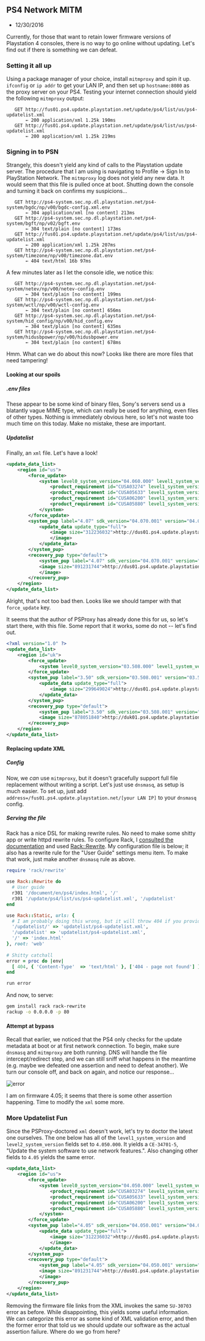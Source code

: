 ## PS4 Network MITM
- 12/30/2016

Currently, for those that want to retain lower firmware versions of Playstation 4 consoles, there is no way to go online without updating. Let's find out if there is something we can defeat.

### Setting it all up

Using a package manager of your choice, install `mitmproxy` and spin it up. `ifconfig` or `ip addr` to get your LAN IP, and then set up `hostname:8080` as the proxy server on your PS4. Testing your internet connection should yield the following `mitmproxy` output:

```http
   GET http://fus01.ps4.update.playstation.net/update/ps4/list/us/ps4-updatelist.xml
       ← 200 application/xml 1.25k 190ms
   GET http://fus01.ps4.update.playstation.net/update/ps4/list/us/ps4-updatelist.xml
       ← 200 application/xml 1.25k 219ms
```

### Signing in to PSN 

Strangely, this doesn't yield any kind of calls to the Playstation update server. The procedure that I am using is navigating to Profile -> Sign In to PlayStation Network. The `mitmproxy` log does not yield any new data. It would seem that this file is pulled once at boot. Shutting down the console and turning it back on confirms my suspicions...

```http
   GET http://ps4-system.sec.np.dl.playstation.net/ps4-system/bgdc/np/v00/bgdc-config.xml.env
       ← 304 application/xml [no content] 213ms
   GET http://ps4-system.sec.np.dl.playstation.net/ps4-system/bgft/np/v02/bgft.env
       ← 304 text/plain [no content] 173ms
   GET http://fus01.ps4.update.playstation.net/update/ps4/list/us/ps4-updatelist.xml
       ← 200 application/xml 1.25k 207ms
   GET http://ps4-system.sec.np.dl.playstation.net/ps4-system/timezone/np/v00/timezone.dat.env
       ← 404 text/html 16b 97ms
```

A few minutes later as I let the console idle, we notice this: 

```http
   GET http://ps4-system.sec.np.dl.playstation.net/ps4-system/netev/np/v00/netev-config.env
       ← 304 text/plain [no content] 199ms
   GET http://ps4-system.sec.np.dl.playstation.net/ps4-system/wctl/np/v00/wctl-config.env
       ← 304 text/plain [no content] 656ms
   GET http://ps4-system.sec.np.dl.playstation.net/ps4-system/hid_config/np/v00/hid_config.env
       ← 304 text/plain [no content] 635ms
   GET http://ps4-system.sec.np.dl.playstation.net/ps4-system/hidusbpower/np/v00/hidusbpower.env
       ← 304 text/plain [no content] 678ms
```

Hmm. What can we do about this now? Looks like there are more files that need tampering!

#### Looking at our spoils

##### .env files
These appear to be some kind of binary files, Sony's servers send us a blatantly vague MIME type, which can really be used for anything, even files of other types. Nothing is immediately obvious here, so let's not waste too much time on this today. Make no mistake, these are important.

##### Updatelist
Finally, an `xml` file. Let's have a look!

```xml
<update_data_list>
	<region id="us">
		<force_update>
			<system level0_system_version="04.060.000" level1_system_version="04.060.000">
				<product_requirement id="CUSA03274" level1_system_version="04.070.000" level2_system_version="04.070.000"/>
				<product_requirement id="CUSA05633" level1_system_version="04.070.000" level2_system_version="04.070.000"/>
				<product_requirement id="CUSA06200" level1_system_version="04.070.000" level2_system_version="04.070.000"/>
				<product_requirement id="CUSA05880" level1_system_version="04.070.000" level2_system_version="04.070.000"/>
			</system>
		</force_update>
		<system_pup label="4.07" sdk_version="04.070.001" version="04.070.000">
			<update_data update_type="full">
				<image size="312236032">http://dus01.ps4.update.playstation.net/update/ps4/image/2016_1201/sys_908b5f52e82c36536707844df67961d8/PS4UPDATE.PUP?dest=us
				</image>
			</update_data>
		</system_pup>
		<recovery_pup type="default">
			<system_pup label="4.07" sdk_version="04.070.001" version="04.070.000"/>
			<image size="891231744">http://dus01.ps4.update.playstation.net/update/ps4/image/2016_1201/rec_edffaf60c694b226f9123e634ed6aa00/PS4UPDATE.PUP?dest=us
			</image>
		</recovery_pup>
	</region>
</update_data_list>
```

Alright, that's not too bad then. Looks like we should tamper with that `force_update` key. 

It seems that the author of PSProxy has already done this for us, so let's start there, with this file. Some report that it works, some do not -- let's find out. 

```xml
<?xml version="1.0" ?>
<update_data_list>
	<region id="uk">
		<force_update>
			<system level0_system_version="03.508.000" level1_system_version="03.508.000"/>
		</force_update>
		<system_pup label="3.50" sdk_version="03.508.001" version="03.508.000">
			<update_data update_type="full">
				<image size="299649024">http://dus01.ps4.update.playstation.net/update/ps4/image/2016_0405/sys_0aa1a7e346aaba18483a106f1a887a6f/PS4UPDATE.PUP?dest=uk</image>
			</update_data>
		</system_pup>
		<recovery_pup type="default">
			<system_pup label="3.50" sdk_version="03.508.001" version="03.508.000"/>
			<image size="878051840">http://duk01.ps4.update.playstation.net/update/ps4/image/2016_0405/rec_1c41826537584a850e0b1cdad1dede36/PS4UPDATE.PUP?dest=uk</image>
		</recovery_pup>
	</region>
</update_data_list>
```

#### Replacing update XML

##### Config

Now, we _can_ use `mitmproxy`, but it doesn't gracefully support full file replacement without writing a script. Let's just use `dnsmasq`, as setup is much easier. To set up, just add `address=/fus01.ps4.update.playstation.net/[your LAN IP]` to your `dnsmasq` config. 

##### Serving the file

Rack has a nice DSL for making rewrite rules. No need to make some shitty app or write httpd rewrite rules. To configure Rack, I [consulted the documentation](http://www.rubydoc.info/github/rack/rack/Rack/Static) and used [Rack::Rewrite](https://github.com/jtrupiano/rack-rewrite). My configuration file is below; it also has a rewrite rule for the "User Guide" settings menu item. To make that work, just make another `dnsmasq` rule as above. 

```ruby
require 'rack/rewrite'

use Rack::Rewrite do 
  # User guide
  r301 '/document/en/ps4/index.html', '/'
  r301 '/update/ps4/list/us/ps4-updatelist.xml', '/updatelist'
end

use Rack::Static, urls: {
  # I am probably doing this wrong, but it will throw 404 if you provide a `/`-less link and vice versa and will not send data. Bug?
  '/updatelist/' => 'updatelist/ps4-updatelist.xml',
  '/updatelist' => 'updatelist/ps4-updatelist.xml',
  '/' => 'index.html'
}, root: 'web'
  
# Shitty catchall
error = proc do |env|
  [ 404, { 'Content-Type'  => 'text/html' }, ['404 - page not found'] ]
end

run error
```

And now, to serve:

```bash
gem install rack rack-rewrite
rackup -o 0.0.0.0 -p 80
```

#### Attempt at bypass

Recall that earlier, we noticed that the PS4 only checks for the update metadata at boot or at first network connection. To begin, make sure `dnsmasq` and `mitmproxy` are both running. DNS will handle the file intercept/redirect step, and we can still sniff what happens in the meantime (e.g. maybe we defeated one assertion and need to defeat another). We turn our console off, and back on again, and notice our response...

![error](http://i.imgur.com/upNAxvd.jpg)

I am on firmware 4.05; it seems that there is some other assertion happening. Time to modify the `xml` some more. 

### More Updatelist Fun

Since the PSProxy-doctored `xml` doesn't work, let's try to doctor the latest one ourselves. The one below has all of the `level1_system_version` and `level2_system_version` fields set to `4.050.000`. It yields a `CE-34701-5`, "Update the system software to use network features.". Also changing other fields to `4.05` yields the same error.

```xml
<update_data_list>
	<region id="us">
		<force_update>
			<system level0_system_version="04.050.000" level1_system_version="04.050.000">
				<product_requirement id="CUSA03274" level1_system_version="04.050.000" level2_system_version="04.050.000"/>
				<product_requirement id="CUSA05633" level1_system_version="04.050.000" level2_system_version="04.050.000"/>
				<product_requirement id="CUSA06200" level1_system_version="04.050.000" level2_system_version="04.050.000"/>
				<product_requirement id="CUSA05880" level1_system_version="04.050.000" level2_system_version="04.050.000"/>
			</system>
		</force_update>
		<system_pup label="4.05" sdk_version="04.050.001" version="04.050.000">
			<update_data update_type="full">
				<image size="312236032">http://dus01.ps4.update.playstation.net/update/ps4/image/2016_1201/sys_908b5f52e82c36536707844df67961d8/PS4UPDATE.PUP?dest=us
				</image>
			</update_data>
		</system_pup>
		<recovery_pup type="default">
			<system_pup label="4.05" sdk_version="04.050.001" version="04.050.000"/>
			<image size="891231744">http://dus01.ps4.update.playstation.net/update/ps4/image/2016_1201/rec_edffaf60c694b226f9123e634ed6aa00/PS4UPDATE.PUP?dest=us
			</image>
		</recovery_pup>
	</region>
</update_data_list>
```

Removing the firmware file links from the XML invokes the same `SU-30703` error as before. While disappointing, this yields some useful information. We can categorize this error as some kind of XML validation error, and then the former error that told us we should update our software as the actual assertion failure. Where do we go from here?
